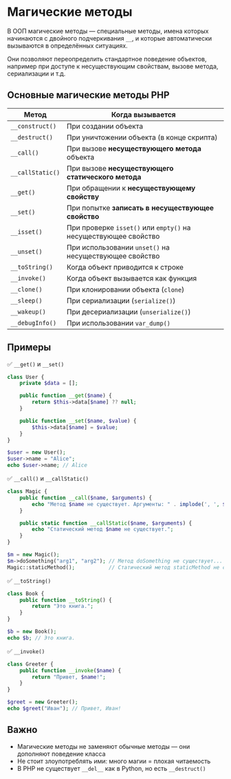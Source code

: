 # Магические методы
В ООП магические методы — специальные методы, имена которых начинаются с двойного подчеркивания `__`, и которые автоматически вызываются в определённых ситуациях.

Они позволяют переопределить стандартное поведение объектов, например при доступе к несуществующим свойствам, вызове метода, сериализации и т.д.


## Основные магические методы PHP
| Метод            | Когда вызывается                                                |
| ---------------- | --------------------------------------------------------------- |
| `__construct()`  | При создании объекта                                            |
| `__destruct()`   | При уничтожении объекта (в конце скрипта)                       |
| `__call()`       | При вызове **несуществующего метода** объекта                   |
| `__callStatic()` | При вызове **несуществующего статического метода**              |
| `__get()`        | При обращении к **несуществующему свойству**                    |
| `__set()`        | При попытке **записать в несуществующее свойство**              |
| `__isset()`      | При проверке `isset()` или `empty()` на несуществующее свойство |
| `__unset()`      | При использовании `unset()` на несуществующее свойство          |
| `__toString()`   | Когда объект приводится к строке                                |
| `__invoke()`     | Когда объект вызывается как функция                             |
| `__clone()`      | При клонировании объекта (`clone`)                              |
| `__sleep()`      | При сериализации (`serialize()`)                                |
| `__wakeup()`     | При десериализации (`unserialize()`)                            |
| `__debugInfo()`  | При использовании `var_dump()`                                  |


## Примеры
✅ `__get()` и `__set()`
```php
class User {
    private $data = [];

    public function __get($name) {
        return $this->data[$name] ?? null;
    }

    public function __set($name, $value) {
        $this->data[$name] = $value;
    }
}

$user = new User();
$user->name = "Alice";
echo $user->name; // Alice
```

✅ `__call()` и `__callStatic()`
```php
class Magic {
    public function __call($name, $arguments) {
        echo "Метод $name не существует. Аргументы: " . implode(', ', $arguments);
    }

    public static function __callStatic($name, $arguments) {
        echo "Статический метод $name не существует.";
    }
}

$m = new Magic();
$m->doSomething("arg1", "arg2"); // Метод doSomething не существует...
Magic::staticMethod();           // Статический метод staticMethod не существует.
```

✅ `__toString()`
```php
class Book {
    public function __toString() {
        return "Это книга.";
    }
}

$b = new Book();
echo $b; // Это книга.
```

✅ `__invoke()`
```php
class Greeter {
    public function __invoke($name) {
        return "Привет, $name!";
    }
}

$greet = new Greeter();
echo $greet("Иван"); // Привет, Иван!
```

## Важно
- Магические методы не заменяют обычные методы — они дополняют поведение класса
- Не стоит злоупотреблять ими: много магии = плохая читаемость
- В PHP не существует `__del__` как в Python, но есть `__destruct()`
